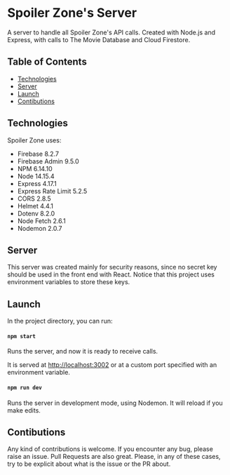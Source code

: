 # Spoiler Zone's Server

A server to handle all Spoiler Zone's API calls. Created with Node.js and Express, with calls to The Movie Database and Cloud Firestore.

## Table of Contents

* [Technologies](#Technologies)
* [Server](#Server)
* [Launch](#Launch)
* [Contibutions](#Contibutions)

## Technologies

Spoiler Zone uses:
* Firebase 8.2.7
* Firebase Admin 9.5.0
* NPM 6.14.10
* Node 14.15.4
* Express 4.17.1
* Express Rate Limit 5.2.5
* CORS 2.8.5
* Helmet 4.4.1
* Dotenv 8.2.0
* Node Fetch 2.6.1
* Nodemon 2.0.7

## Server

This server was created mainly for security reasons, since no secret key should be used in the front end with React. Notice that this project uses environment variables to store these keys.

## Launch

In the project directory, you can run:

#### `npm start`

Runs the server, and now it is ready to receive calls.

It is served at [http://localhost:3002](http://localhost:3002) or at a custom port specified with an environment variable.

#### `npm run dev`

Runs the server in development mode, using Nodemon. It will reload if you make edits.

## Contibutions

Any kind of contributions is welcome. If you encounter any bug, please raise an issue. Pull Requests are also great. Please, in any of these cases, try to be explicit about what is the issue or the PR about.